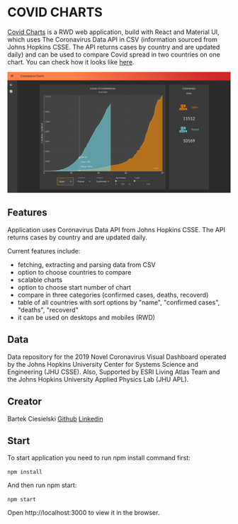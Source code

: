 # COVID CHARTS

[Covid Charts](https://bartek-ciesielski.github.io/covid-charts-rect-app/) is a RWD web application, build with React and Material UI, which uses The Coronavirus Data API in CSV (information sourced from Johns Hopkins CSSE. The API returns cases by country and are updated daily) and can be used to compare Covid spread in two countries on one chart. You can check how it looks like [here](https://bartek-ciesielski.github.io/covid-charts-rect-app/).

<img src="/public/covid_app_screenshot.png">

## Features

Application uses Coronavirus Data API from Johns Hopkins CSSE. The API returns cases by country and are updated daily.

Current features include:

- fetching, extracting and parsing data from CSV
- option to choose countries to compare
- scalable charts
- option to choose start number of chart
- compare in three categories (confirmed cases, deaths, recoverd)
- table of all countries with sort options by "name", "confirmed cases", "deaths", "recoverd"
- it can be used on desktops and mobiles (RWD)


## Data

Data repository for the 2019 Novel Coronavirus Visual Dashboard operated by the Johns Hopkins University Center for Systems Science and Engineering (JHU CSSE). Also, Supported by ESRI Living Atlas Team and the Johns Hopkins University Applied Physics Lab (JHU APL).


## Creator

Bartek Ciesielski [Github](https://github.com/bartek-ciesielski) [Linkedin](https://www.linkedin.com/in/bartek-ciesielski/)

## Start

To start application you need to run npm install command first:

`npm install`

And then run npm start:

`npm start`

Open http://localhost:3000 to view it in the browser.
